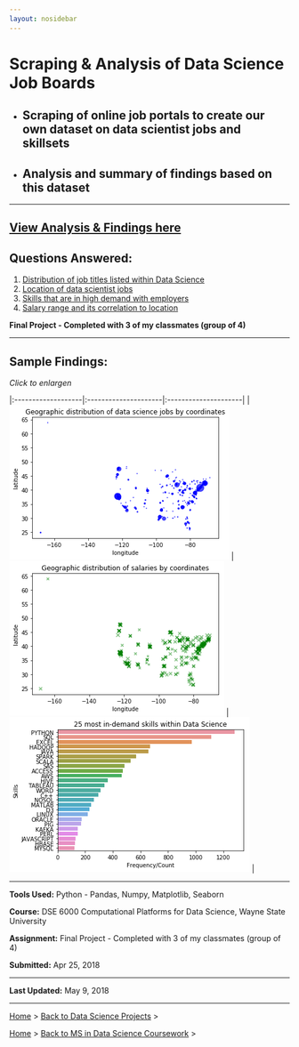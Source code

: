```yaml
---
layout: nosidebar
---
```


# Scraping & Analysis of Data Science Job Boards

* ## Scraping of online job portals to create our own dataset on data scientist jobs and skillsets

* ## Analysis and summary of findings based on this dataset

***

## [View Analysis & Findings here](Analysis.html)

## Questions Answered:

1. [Distribution of job titles listed within Data Science](Analysis.html#1.-What-are-the-typical-job-titles-listed-in-Data-Science?)
2. [Location of data scientist jobs](Analysis.html#2.-Where-are-data-scientist-jobs-located-the-most?-Geographical-distribution-of-jobs-in-this-segment?-(State-and-City-levels))
3. [Skills that are in high demand with employers](Analysis.html#3.-What-skills-are-in-high-demand-with-employers-in-this-segment?-What-combinations-of-skills-appear-most-often-together?)
4. [Salary range and its correlation to location](Analysis.html#4.-Salary-range-and-its-correlation-to-location-if-any.)

**Final Project - Completed with 3 of my classmates (group of 4)**

***

## Sample Findings:

*Click to enlargen*

|:-------------------|:---------------------|:---------------------|
| [![Geographic distribution of US Data Science jobs by coordinates](img1.png)](img1.png) | [![Salaries by location (US)](img3.png)](img3.png) | [![25 most in-demand skills within Data Science](img2.png)](img2.png) |


***

**Tools Used:** Python - Pandas, Numpy, Matplotlib, Seaborn

**Course:** DSE 6000 Computational Platforms for Data Science, Wayne State University

**Assignment:** Final Project - Completed with 3 of my classmates (group of 4)

**Submitted:** Apr 25, 2018

***

**Last Updated:** May 9, 2018

***

[Home](/) > [Back to Data Science Projects](/ms-coursework/) >

[Home](/) > [Back to MS in Data Science Coursework](/ms) >